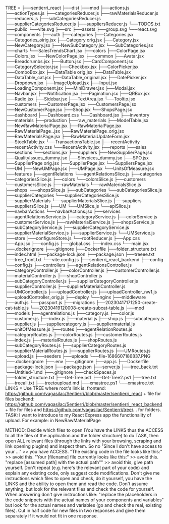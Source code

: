 TREE = 
├──sentierri_react
  ├──dist
  ├──mod
    ├──actions.js
    ├──actionTypes.js
    ├──categoriesReducer.js
    ├──rawMaterialsReducer.js
    ├──reducers.js
    ├──subCategoriesReducer.js
    ├──supplierCategoriesReducer.js
    ├──suppliersReducer.js
  └──TODOS.txt
  ├──public
  └──vite.svg
  ├──src
    ├──assets
      ├──group.svg
    └──react.svg
    ├──components
      ├──auth
      ├──categories
        ├──Categories.jsx
        ├──Categories_oirig.jsx
        ├──Category orig.jsx
        ├──Category.jsx
        ├──NewCategory.jsx
        ├──NewSubCategory.jsx
      └──SubCategories.jsx
      ├──charts
      └──SalesTrendsChart.jsx
      ├──colors
        ├──ColorPage.jsx
        ├──Colors.jsx
      └──NewColorPage.jsx
      ├──common
        ├──Avatar.jsx
        ├──Breadcrumbs.jsx
        ├──Button.jsx
        ├──CardComponent.jsx
        ├──CategorySelector.jsx
        ├──Checkbox.jsx
        ├──ColorPicker.jsx
        ├──ComboBox.jsx
        ├──DataTable orig.jsx
        ├──DataTable.jsx
        ├──DataTable_cat.jsx
        ├──DataTable_original.jsx
        ├──DatePicker.jsx
        ├──Dropdown.jsx
        ├──ImageUpload.jsx
        ├──Input.jsx
        ├──LoadingComponent.jsx
        ├──MiniDrawer.jsx
        ├──Modal.jsx
        ├──Navbar.jsx
        ├──Notification.jsx
        ├──Pagination.jsx
        ├──QRBox.jsx
        ├──Radio.jsx
        ├──Sidebar.jsx
        ├──TextArea.jsx
      └──Tooltip.jsx
      ├──customers
        ├──CustomerPage.jsx
        ├──CustomersPage.jsx
        ├──NewCustomerPage.jsx
        ├──Shop.jsx
      └──ShopsPage.jsx
      ├──dashboard
        ├──Dashboard.css
      └──Dashboard.jsx
      ├──inventory
      ├──materials
      ├──production
      ├──raw_materials
        ├──ModelTable.jsx
        ├──NewRawMaterialPage.jsx
        ├──RawMaterialPage.jsx
        ├──RawMaterialPage_.jsx
        ├──RawMaterialPage_orig.jsx
        ├──RawMaterialsPage.jsx
        ├──RawMaterialUpdateForm.jsx
        ├──StockTable.jsx
      └──TransactionsTable.jsx
      ├──recentActivity
        ├──recentActivity.css
      └──RecentActivity.jsx
      ├──reports
      ├──sales
      ├──sections
      └──sections.jsx
      ├──suppliers
        ├──NewSupplierPage.jsx
        ├──QualityIssues_dummy.jsx
        ├──SInvoices_dummy.jsx
        ├──SPO.jsx
        ├──SupplierPage orig.jsx
        ├──SupplierPage.jsx
      └──SuppliersPage.jsx
    └──UM
        ├──NewUMPage.jsx
        ├──UMPage.jsx
      └──UnitsOfMeasure.jsx
    ├──features
      ├──agentRelations
      └──agentRelationsSlice.js
      ├──categories
      └──categoriesSlice.js
      ├──colors
      └──colorsSlice.js
      ├──customers
      └──customersSlice.js
      ├──rawMaterials
      └──rawMaterialsSlice.js
      ├──shops
      └──shopsSlice.js
      ├──subCategories
      └──subCategoriesSlice.js
      ├──supplierCategories
      └──supplierCategoriesSlice.js
      ├──supplierMaterials
      └──supplierMaterialsSlice.js
      ├──suppliers
      └──suppliersSlice.js
      ├──UM
      └──UMSlice.js
    └──apiSlice.js
    ├──navbarActions
    └──navbarActions.jsx
    ├──services
      ├──agentRelationsService.js
      ├──categoryService.js
      ├──colorService.js
      ├──customerService.js
      ├──rawMaterialService.js
      ├──shopsService.js
      ├──subCategoryService.js
      ├──supplierCategoryService.js
      ├──supplierMaterialService.js
      ├──supplierService.js
    └──UMService.js
    ├──store
      ├──configureStore.js
    └──rootReducer.js
    ├──App.css
    ├──App.jsx
    ├──config.js
    ├──global.css
    ├──index.css
  └──main.jsx
  ├──.dockerignore
  ├──.gitignore
  ├──Dockerfile
  ├──folder_structure.txt
  ├──index.html
  ├──package-lock.json
  ├──package.json
  ├──treeee.txt
  ├──tree_front.txt
└──vite.config.js
├──sentierri_react_backend
  ├──config
  └──config.js
  ├──controllers
    ├──agentRelationsController.js
    ├──categoryController.js
    ├──colorController.js
    ├──customerController.js
    ├──materialController.js
    ├──shopController.js
    ├──subCategoryController.js
    ├──supplierCategoryController.js
    ├──supplierController.js
    ├──supplierMaterialController.js
    ├──UMController.js
    ├──uploadController.js
    ├──uploadController_nw1.js
  └──uploadController_orig.js
  ├──deploy
  └──nginx
  ├──middleware
    ├──auth.js
  └──passport.js
  ├──migrations
    ├──20230417171250-create-cat-table.js
  └──20230419120008-create-subcat-table.js
  ├──mod
  ├──models
    ├──agentrelations.js
    ├──category.js
    ├──color.js
    ├──customer.js
    ├──index.js
    ├──material.js
    ├──shop.js
    ├──subcategory.js
    ├──supplier.js
    ├──suppliercategory.js
    ├──suppliermaterial.js
  └──unitOfMeasure.js
  ├──routes
    ├──agentRelationRoutes.js
    ├──categoryRoutes.js
    ├──colorRoutes.js
    ├──customerRoutes.js
    ├──index.js
    ├──materialRoutes.js
    ├──shopRoutes.js
    ├──subCategoryRoutes.js
    ├──supplierCategoryRoutes.js
    ├──supplierMaterialRoutes.js
    ├──supplierRoutes.js
    ├──UMRoutes.js
  └──upload.js
  ├──seeders
  ├──uploads
  └──file-1686607186837.PNG
  ├──.dockerignore
  ├──.env
  ├──.gitignore
  ├──app.js
  ├──Dockerfile
  ├──package-lock.json
  ├──package.json
  ├──server.js
  ├──tree_back.txt
└──Untitled-1.md
├──.gitignore
├──checkSpaces.js
├──folder_structure.txt
├──Get-Tree.ps1
├──Get-Tree2.ps1
├──tree.txt
├──treeall.txt
├──treetoupload.md
├──xmastree.ps1
└──xmastree.txt
LINKS = 
Use TREE where root's link is:
frontend: https://github.com/vagasilac/Sentierri/blob/master/sentierri_react + file for files 
backend: https://github.com/vagasilac/Sentierri/blob/master/sentierri_react_backend + file for files and https://github.com/vagasilac/Sentierri/tree/... for folders.
TASK:
I want to introduce to my React Express app the functionality of upload.
For example: in NewRawMaterialPage 

METHOD:
 Decide which files to open (You have the LINKS thus the ACCESS to all the files of the application and the folder structure) to do TASK, then open ALL relevant files (through the links with your browsing, scraping and link opening plugins) and inspect them.
 So no "Since I don't have access to your ..." >> you have ACCESS. "The existing code in the file looks like this:" >> avoid this. "Your [filename] file currently looks like this:" >> avoid this. "replace [assumed path] with the actual path"" >> avoid this, give path yourself.  Don't repeat (e.g. here's the relevant part of your code) and explain any existing code, only suggest code modifications. Don't give me instructions which files to open and check, do it yourself, you have the LINKS and the ability to open them and read the code. Don't assume anything, but look for the relevant files and check the code for yourself. When answering don't give instructions like: "replace the placeholders in the code snippets with the actual names of your components and variables" but look for the actual names and variables (go and check the real, existing files).
 Cut in half code for new files in two responses and give them separately if it would not fit in one response.